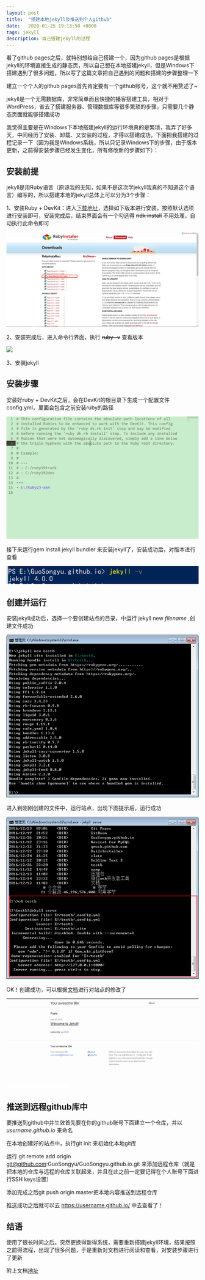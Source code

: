 ```yaml
---
layout: post
title:  "搭建本地jekyll及推送到个人github"
date:   2020-01-25 19:13:50 +0800
tags: jekyll
description: 自己搭建jekyll的过程
---
```

看了github pages之后，就特别想给自己搭建一个，因为github pages是根据jekyll的环境直接生成的静态页，所以自己想在本地搭建jekyll，但是Windows下搭建遇到了很多问题，所以写了这篇文章把自己遇到的问题和搭建的步骤整理一下

建立一个个人的github pages首先肯定要有一个github账号，这个就不用赘述了~

jekyll是一个无需数据库，非常简单而且快捷的播客搭建工具，相对于WordPress，省去了搭建服务器、管理数据库等很多繁琐的步骤，只需要几个静态页面就能够搭建成功

我觉得主要是在Windows下本地搭建jekyll的运行环境真的是繁琐，我弄了好多天，中间经历了安装、卸载、又安装的过程，才得以搭建成功，下面把我搭建的过程记录一下（因为我是Windows系统，所以只记录Windows下的步骤，由于版本更新，之前得安装步骤已经发生变化，所有修改新的步骤如下）：

## [](#header-2)安装前提

jekyll是用Ruby语言（原谅我的无知，如果不是这次学jekyll我真的不知道这个语言）编写的，所以搭建本地的jekyll总体上可以分为3个步骤：

1、安装Ruby + DevKit：进入[下载地址][rubyinstaller]，选择如下版本进行安装，按照默认选项进行安装即可，安装完成后，结束界面会有一个勾选得 ~~ridk install~~ 不用处理，自动执行此命令即可

![](/images/2020-01-25-1.jpg)

2、安装完成后，进入命令行界面，执行 ~~ruby -v~~ 查看版本

![](/images/202-01-25-2.jpg)

3、安装jekyll

## [](#header-2)安装步骤

安装好ruby + DevKit之后，会在DevKit的根目录下生成一个配置文件 config.yml，里面会包含之前安装ruby的路径

![](/images/2020-01-25-3.jpg)

接下来运行gem install jekyll bundler 来安装jekyll了，安装成功后，对版本进行查看

![](/images/2020-01-25-4.jpg)

## [](#header-2)创建并运行

安装jekyll成功后，选择一个要创建站点的目录，中运行 jekyll new _filename_ ,创建文件成功

![](/images/2016-12-26-2.png)

进入到刚刚创建的文件中，运行站点，出现下图提示后，运行成功

![](/images/2016-12-26-3.png)

OK！创建成功，可以根据[文档][jekyll-docs]进行对站点的修改了

![](/images/2016-12-26-4.png)

## [](#header-2)推送到远程github库中

要推送到github中并生效首先要在你的github账号下面建立一个仓库，并以 _username.github.io_ 来命名

在本地创建好的站点中，执行git init 来初始化本地git库

运行 git remote add origin git@github.com:GuoSongyu/GuoSongyu.github.io.git 来添加远程仓库（就是把本地的仓库与远程的仓库关联起来，并且在此之前一定要记得在个人账号下面进行SSH keys设置）

添加完成之后git push origin master把本地内容推送到远程仓库

推送成功之后就可以去 https://username.github.io/ 中去查看了！

## [](#header-3)结语

使用了很长时间之后。突然更换得新得系统，需要重新搭建jekyll环境，结果按照之前得流程，出现了很多问题，于是重新对文档进行阅读和查看，对安装步骤进行了更新

附上文档[地址][jekyll-install]

[rubyinstaller]: http://rubyinstaller.org/
[jekyll-docs]: http://jekyll.com.cn/docs/home/
[jekyll-install]: https://jekyllrb.com/docs/installation/windows/

